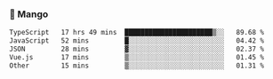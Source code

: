 ### 🥭 Mango

<!--START_SECTION:waka-->

```txt
TypeScript   17 hrs 49 mins  ██████████████████████▒░░   89.68 %
JavaScript   52 mins         █░░░░░░░░░░░░░░░░░░░░░░░░   04.42 %
JSON         28 mins         ▓░░░░░░░░░░░░░░░░░░░░░░░░   02.37 %
Vue.js       17 mins         ▒░░░░░░░░░░░░░░░░░░░░░░░░   01.45 %
Other        15 mins         ▒░░░░░░░░░░░░░░░░░░░░░░░░   01.31 %
```

<!--END_SECTION:waka-->
